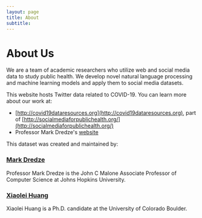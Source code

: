 ```yaml
---
layout: page
title: About
subtitle: 
---
```


# About Us
We are a team of academic researchers who utilize web and social media data to study public health. We develop novel natural language processing and machine learning models
and apply them to social media datasets.

This website hosts Twitter data related to COVID-19. You can learn more about our work at:

- [http://covid19dataresources.org](http://covid19dataresources.org), part of [http://socialmediaforpublichealth.org/](http://socialmediaforpublichealth.org/)
- Professor Mark Dredze's <a href="http://www.dredze.com">website</a>


This dataset was created and maintained by:


### [Mark Dredze](http://www.dredze.com)
Professor Mark Dredze is the John C Malone Associate Professor of Computer Science at Johns Hopkins University.

### [Xiaolei Huang](https://sites.google.com/site/xiaoleiedu/)
Xiaolei Huang is a Ph.D. candidate at the University of Colorado Boulder.